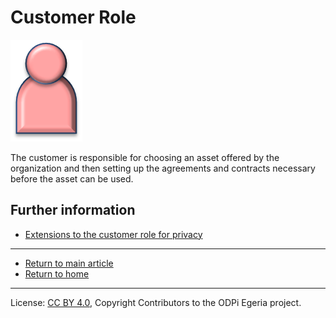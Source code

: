 <!-- SPDX-License-Identifier: CC-BY-4.0 -->
<!-- Copyright Contributors to the ODPi Egeria project. -->

# Customer Role

![Icon](customer-role.png)

The customer is responsible for choosing an asset offered by the
organization and then setting up the agreements and contracts
necessary before the asset can be used.

## Further information

* [Extensions to the customer role for privacy](../../data-privacy-pack/role-extensions-for-privacy.md)


----
* [Return to main article](.)
* [Return to home](..)

----
License: [CC BY 4.0](https://creativecommons.org/licenses/by/4.0/),
Copyright Contributors to the ODPi Egeria project.